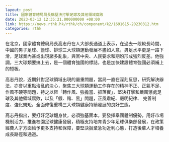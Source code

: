 ```yaml
---
layout: post
title: 國家體育總局局長稱堅決打擊足球及其他領域腐敗
date: 2023-03-12 12:35:21.000000000 +08:00
link: https://news.rthk.hk/rthk/ch/component/k2/1691615-20230312.htm
categories: rthk
---
```


在北京，國家體育總局局長高志丹在人大部長通道上表示，在過去一段較長時間，中國的男子足球、籃球、排球三大球類運動發展不盡如人意，男足水平更是一路下滑，足球業內甚或出現諸多亂象，與黨中央、人民要求和期盼形成強烈反差。他強調，三大球類要搞上去，是一個體育強國的標誌，也是加快建設體育強國必須補上的短板。

高志丹說，近期針對足球領域出現的嚴重問題，當局一直在深刻反思，研究解決辦法，亦會以重點治亂的決心，聚焦三大球類運動工作存在的精神不正、正氣不足、作風不硬等問題，持之以恆「轉作風、強擔當、抓落實」，堅決打擊和嚴厲懲處足球及其他領域腐敗，以及「假、賭、黑」問題，正風肅紀、嚴明紀律、 完善制度、強化規矩，全面修復重構三大球類健康持續發展的良好生態。

高志丹指出，要打好足球翻身仗，必須強基固本，要發揮舉國體制優勢，用好市場機制活力，推進校園足球健康發展，積極支持培育青少年足球俱樂部發展，在政策經費人才方面給予更多支持和保障，要堅決摒棄急功近利心態，打造後輩人才培養成長路徑和通道。
